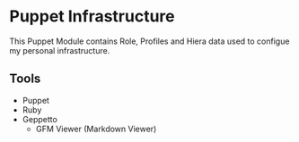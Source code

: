# Puppet Infrastructure #

This Puppet Module contains Role, Profiles and Hiera data used to configue my
personal infrastructure.

## Tools ##

* Puppet
* Ruby
* Geppetto
	* GFM Viewer (Markdown Viewer)
